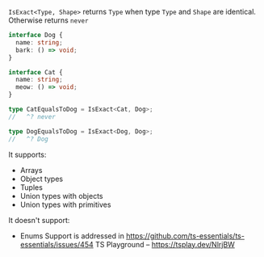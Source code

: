 `IsExact<Type, Shape>` returns `Type` when type `Type` and `Shape` are identical. Otherwise returns `never`

```ts
interface Dog {
  name: string;
  bark: () => void;
}

interface Cat {
  name: string;
  meow: () => void;
}

type CatEqualsToDog = IsExact<Cat, Dog>;
//   ^? never

type DogEqualsToDog = IsExact<Dog, Dog>;
//   ^? Dog
```

It supports:

- Arrays
- Object types
- Tuples
- Union types with objects
- Union types with primitives

It doesn't support:

- Enums
Support is addressed in https://github.com/ts-essentials/ts-essentials/issues/454
TS Playground – https://tsplay.dev/NlrjBW
